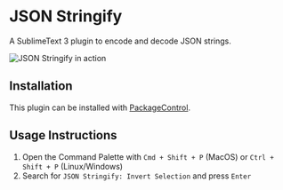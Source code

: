 # JSON Stringify
A SublimeText 3 plugin to encode and decode JSON strings.

![JSON Stringify in action](https://thumbs.gfycat.com/GracefulMintyHoiho-size_restricted.gif)

## Installation
This plugin can be installed with [PackageControl](https://packagecontrol.io/packages/JSON%20Stringify).

## Usage Instructions
1. Open the Command Palette with `Cmd + Shift + P` (MacOS) or `Ctrl + Shift + P` (Linux/Windows)
2. Search for `JSON Stringify: Invert Selection` and press `Enter`
